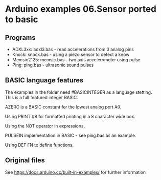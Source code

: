 # Arduino examples 06.Sensor ported to basic

## Programs 

- ADXL3xx: adxl3.bas - read accelerations from 3 analog pins
- Knock: knock.bas - using a piezo sensor to detect a know
- Memsic2125: memsic.bas - two axis accelerometer using pulse 
- Ping: ping.bas - ultrasonic sound pulses

## BASIC language features 

The examples in the folder need #BASICINTEGER as a language stetting. This is a full featured integer BASIC.

AZERO is a BASIC constant for the lowest analog port A0. 

Using PRINT #8 for formatted printing in a 8 character wide box.

Using the NOT operator in expressions.

PULSEIN implementation in BASIC - see ping.bas as an example.

Using DEF FN to define functions.

## Original files

See https://docs.arduino.cc/built-in-examples/ for further information
